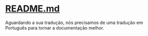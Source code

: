 # [README.md](/plugins/README.md)

Aguardando a sua tradução, nós precisamos de uma tradução em Português para tornar a documentação melhor.
